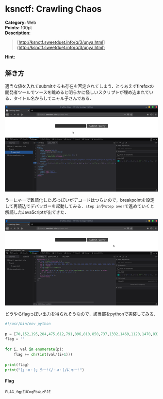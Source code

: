 # ksnctf: Crawling Chaos

**Category:** Web  
**Points:** 100pt   
**Description:**  

> [http://ksnctf.sweetduet.info/q/3/unya.html](http://ksnctf.sweetduet.info/q/3/unya.html)

**Hint:**

>

## 解き方
適当な値を入れてsubmitするも存在を否定されてしまう．とりあえずfirefoxの開発者ツールでソースを眺めると明らかに怪しいスクリプトが埋め込まれている．タイトル名からしてニャル子さんである．

![image01](../assets/img/Screenshot_2018-10-11_14-24-49.png)

うーにゃーで難読化したJSっぽいがデコードはつらいので，breakpointを設定して再読込でデバッガーを起動してみる．`step in`や`step over`で進めていくと解読したJavaScriptが出てきた．

![imege02](../assets/img/Screenshot_2018-10-11_14-36-02.png)

どうやらflagっぽい出力を得られそうなので，該当部をpythonで実装してみる．

```python
#!/usr/bin/env python

p = [70,152,195,284,475,612,791,896,810,850,737,1332,1469,1120,1470,832,1785,2196,1520,1480,1449]
flag = ''

for i, val in enumerate(p):
    flag += chr(int(val/(i+1)))

print(flag)
print("(」・ω・)」うー!(/・ω・)/にゃー!")
```

#### Flag
```
FLAG_fqpZUCoqPb4izPJE
```